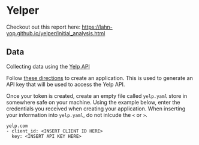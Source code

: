 # Yelper

Checkout out this report here: https://lahn-yop.github.io/yelper/initial_analysis.html

## Data

Collecting data using the [Yelp API](https://www.yelp.com/developers/documentation/v3)

Follow [these directions](https://www.yelp.com/developers/documentation/v3/authentication) to create an application.  This is used to generate an API key that will be used to access the Yelp API. 

Once your token is created, create an empty file called `yelp.yaml` store in somewhere safe on your machine. Using the example below, enter the credentials you received when creating your application. When inserting your information into `yelp.yaml`, do not inlcude the `<` or `>`.

```
yelp.com
- client_id: <INSERT CLIENT ID HERE>
  key: <INSERT API KEY HERE>
```
